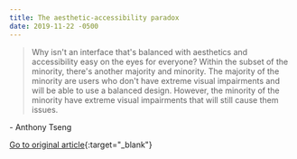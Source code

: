 ```yaml
---
title: The aesthetic-accessibility paradox
date: 2019-11-22 -0500
---
```


> Why isn't an interface that's balanced with aesthetics and accessibility easy on the eyes for everyone? Within the subset of the minority, there's another majority and minority. The majority of the minority are users who don't have extreme visual impairments and will be able to use a balanced design. However, the minority of the minority have extreme visual impairments that will still cause them issues.

\- Anthony Tseng

[Go to original article](https://uxmovement.com/thinking/the-aesthetic-accessibility-paradox/){:target="_blank"}